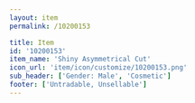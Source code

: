 ```yaml
---
layout: item
permalink: /10200153

title: Item
id: '10200153'
item_name: 'Shiny Asymmetrical Cut'
icon_url: 'item/icon/customize/10200153.png'
sub_header: ['Gender: Male', 'Cosmetic']
footer: ['Untradable, Unsellable']
---
```

